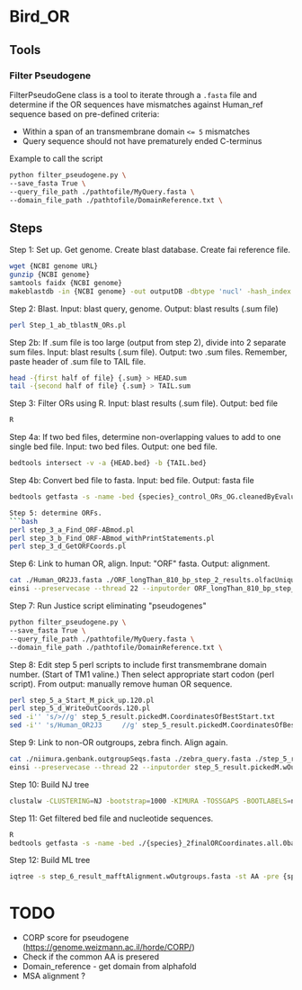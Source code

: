 # Bird_OR


## Tools 

### Filter Pseudogene
FilterPseudoGene class is a tool to iterate through a `.fasta` file and determine if the OR sequences have mismatches against Human_ref sequence based on pre-defined criteria: 
- Within a span of an transmembrane domain `<= 5` mismatches
- Query sequence should not have prematurely ended C-terminus

Example to call the script
```bash
python filter_pseudogene.py \
--save_fasta True \
--query_file_path ./pathtofile/MyQuery.fasta \
--domain_file_path ./pathtofile/DomainReference.txt \
```

## Steps

Step 1: Set up. Get genome. Create blast database. Create fai reference file.
```bash
wget {NCBI genome URL}
gunzip {NCBI genome}
samtools faidx {NCBI genome}
makeblastdb -in {NCBI genome} -out outputDB -dbtype 'nucl' -hash_index
```

Step 2: Blast. Input: blast query, genome. Output: blast results (.sum file)
```bash
perl Step_1_ab_tblastN_ORs.pl
```

Step 2b: If .sum file is too large (output from step 2), divide into 2 separate sum files. Input: blast results (.sum file). Output: two .sum files. Remember, paste header of .sum file to TAIL file.
```bash
head -{first half of file} {.sum} > HEAD.sum
tail -{second half of file} {.sum} > TAIL.sum
```

Step 3: Filter ORs using R. Input: blast results (.sum file). Output: bed file
```bash
R
```

Step 4a: If two bed files, determine non-overlapping values to add to one single bed file. Input: two bed files. Output: one bed file. 
```bash
bedtools intersect -v -a {HEAD.bed} -b {TAIL.bed} 
```

Step 4b: Convert bed file to fasta. Input: bed file. Output: fasta file
```bash
bedtools getfasta -s -name -bed {species}_control_ORs_OG.cleanedByEvalue.LengthFilterOnly.Pruned.scaff.0based.start.minus300.stop.plus300.name.eval.strand.bed -fi {NCBI genome} -fo step_2_results.olfacUniqueBlastHits.stranded.fasta

Step 5: determine ORFs. 
```bash
perl step_3_a_Find_ORF-ABmod.pl
perl step_3_b_Find_ORF-ABmod_withPrintStatements.pl
perl step_3_d_GetORFCoords.pl
```

Step 6: Link to human OR, align. Input: "ORF" fasta. Output: alignment.
```bash
cat ./Human_OR2J3.fasta ./ORF_longThan_810_bp_step_2_results.olfacUniqueBlastHits.stranded.fasta > ORF_longThan_810_bp_step_2_results.olfacUniqueBlastHits.stranded.addedHuman_0R2J3.fasta
einsi --preservecase --thread 22 --inputorder ORF_longThan_810_bp_step_2_results.olfacUniqueBlastHits.stranded.addedHuman_0R2J3.fasta > {species}_step_4_result_mafftAlignment.fasta
```

Step 7: Run Justice script eliminating "pseudogenes"
```bash
python filter_pseudogene.py \
--save_fasta True \
--query_file_path ./pathtofile/MyQuery.fasta \
--domain_file_path ./pathtofile/DomainReference.txt \
```
Step 8: Edit step 5 perl scripts to include first transmembrane domain number. (Start of TM1 valine.) Then select appropriate start codon (perl script). From output: manually remove human OR sequence.
```bash
perl step_5_a_Start_M_pick_up.120.pl
perl step_5_d_WriteOutCoords.120.pl
sed -i'' 's/>//g' step_5_result.pickedM.CoordinatesOfBestStart.txt
sed -i'' 's/Human_OR2J3 	//g' step_5_result.pickedM.CoordinatesOfBestStart.txt
```

Step 9: Link to non-OR outgroups, zebra finch. Align again.
```bash
cat ./niimura.genbank.outgroupSeqs.fasta ./zebra_query.fasta ./step_5_result.pickedM.fasta > step_5_result.pickedM.wOutgroups.wRepresentatives.fasta 
einsi --preservecase --thread 22 --inputorder step_5_result.pickedM.wOutgroups.wRepresentatives.fasta > step_6_result_mafftAlignment.wOutgroups.fasta &
```
Step 10: Build NJ tree
```bash
clustalw -CLUSTERING=NJ -bootstrap=1000 -KIMURA -TOSSGAPS -BOOTLABELS=node -infile=step_6_result_mafftAlignment.wOutgroups.fasta -outfile=step_6_result_mafftAlignment.wOutgroups.phb &
```

Step 11: Get filtered bed file and nucleotide sequences.
```bash
R
bedtools getfasta -s -name -bed ./{species}_2finalORCoordinates.all.0based.bed -fi /{NCBI genome} -fo ./{species}_step_10_getFinalGenomeCoordsAndSeqs_PerRuf.step_10_results.finalORntSeqs.all.fna
```

Step 12: Build ML tree
```bash
iqtree -s step_6_result_mafftAlignment.wOutgroups.fasta -st AA -pre {species}_einsi.iqtree -m TEST -bb 1000 -alrt 1000 -nt 22 &
```




# TODO 
- CORP score for pseudogene (https://genome.weizmann.ac.il/horde/CORP/)
- Check if the common AA is presered 
- Domain_reference - get domain from alphafold 
- MSA alignment ? 
